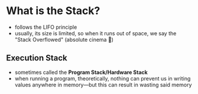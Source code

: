 
# What is the Stack?
- follows the LIFO principle
- usually, its size is limited, so when it runs out of space, we say the "Stack Overflowed" (absolute cinema 🙌)
## Execution Stack
- sometimes called the **Program Stack/Hardware Stack**
- when running a program, theoretically, nothing can prevent us in writing values anywhere in memory—but this can result in wasting said memory 



